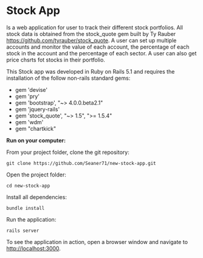 # Stock App
Is a web application for user to track their different stock portfolios. All stock data is obtained from the stock_quote gem
built by Ty Rauber https://github.com/tyrauber/stock_quote. A user can set up multiple accounts and monitor the value of each account,
the percentage of each stock in the account and the percentage of each sector. A user can also get price chsrts fot stocks in their portfolio.

This Stock app was developed in Ruby on Rails 5.1 and requires the installation of the follow non-rails standard gems:
-	gem 'devise'
- gem 'pry'
- gem 'bootstrap', "~> 4.0.0.beta2.1"
-	gem 'jquery-rails'
-	gem 'stock_quote', "~> 1.5", ">= 1.5.4"
-	gem 'wdm'
-	gem "chartkick"

**Run on your computer:**


From your project folder, clone the git repository:

	git clone https://github.com/Seaner71/new-stock-app.git

Open the project folder:

	cd new-stock-app
  Install all dependencies:

	bundle install

Run the application:

	rails server

To see the application in action, open a browser window and navigate to [http://localhost:3000](http://localhost:3000).
